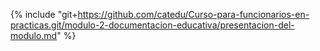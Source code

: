 
{% include "git+https://github.com/catedu/Curso-para-funcionarios-en-practicas.git/modulo-2-documentacion-educativa/presentacion-del-modulo.md" %}
